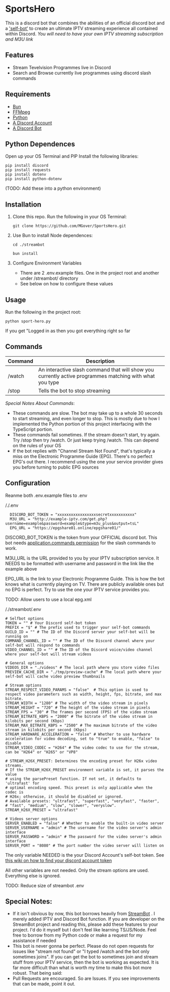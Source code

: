 # SportsHero
This is a discord bot that combines the abilities of an official discord bot and a ['self-bot'](https://github.com/AstraaDev/Discord-SelfBot) to create an ultimate IPTV streaming experience all contained within Discord. *You will need to have your own IPTV streaming subscription and M3U link*

## Features
- Stream Tevelvision Programmes live in Discord
- Search and Browse currently live programmes using discord slash commands

## Requirements
- [Bun](https://bun.sh/)
- [FFMpeg](https://www.ffmpeg.org/)
- [Python](https://www.python.org/)
- [A Discord Account](https://discord.com/)
- [A Discord Bot](https://discord.com/developers/applications)

## Python Dependences
Open up your OS Terminal and PIP Install the following libraries:
```
pip install discord
pip install requests
pip install dotenv
pip install python-dotenv
```

(TODO: Add these into a python environment)

## Installation
1. Clone this repo. Run the following in your OS Terminal:
   
   ```
   git clone https://github.com/MGover/SportsHero.git
   ```
3. Use Bun to install Node dependences:
   
   ```
   cd ./streambot
   ```
   
   ```
   bun install
   ```

5. Configure Environment Variables
   - There are 2 .env.example files. One in the project root and another under /streambot/ directory
   - See below on how to configure these values
  
## Usage
Run the following in the project root:

```
python sport-hero.py
```

If you get "Logged in as <BotNameHere> then you got everything right so far

## Commands
|Command|Description|
|---------|---------|
|/watch| An interactive slash command that will show you currently active programmes matching with what you type|
|/stop| Tells the bot to stop streaming|

*Special Notes About Commands*: 
- These commands are slow. The bot may take up to a whole 30 seconds to start streaming, and even longer to stop. This is mostly due to how I implemented the Python portion of this project interfacing with the TypeScript portion.
- These commands fail sometimes. If the stream doesn't start, try again. Try /stop then try /watch. Or just keep trying /watch. This can depend on the rules of your OS
- If the bot replies with "Channel Stream Not Found", that's typically a miss on the Electronic Programme Guide (EPG). There's no perfect EPG's out there. I recommend using the one your service provider gives you before turning to public EPG sources

## Configuration
Reanme both .env.example files to .env

/./.env

```
  DISCORD_BOT_TOKEN = "xxxxxxxxxxxxxxxxxsecretxxxxxxxxxxx"
  M3U_URL = "http://example-iptv.com/get.php?username=example&password=example&type=m3u_plus&output=tsL"
  EPG_URL = "https://epgshare01.online/epgshare01/"
```

DISCORD_BOT_TOKEN is the token from your OFFICIAL discord bot. This bot needs [application.commands permission](https://discord.com/developers/docs/topics/permissions) for the slash commands to work. 

M3U_URL is the URL provided to you by your IPTV subscription service. It NEEDS to be formatted with username and password in the link like the example above

EPG_URL is the link to your Electronic Programme Guide. This is how the bot knows what is currently playing on TV. There are publicly available ones but no EPG is perfect. Try to use the one your IPTV service provides you. 

TODO: Allow users to use a local epg.xml 

/./streambot/.env

```
# Selfbot options
TOKEN = "" # Your Discord self-bot token
PREFIX = "$" # The prefix used to trigger your self-bot commands
GUILD_ID = "" # The ID of the Discord server your self-bot will be running on
COMMAND_CHANNEL_ID = "" # The ID of the Discord channel where your self-bot will respond to commands
VIDEO_CHANNEL_ID = "" # The ID of the Discord voice/video channel where your self-bot will stream videos

# General options
VIDEOS_DIR = "./videos" # The local path where you store video files
PREVIEW_CACHE_DIR = "./tmp/preview-cache" # The local path where your self-bot will cache video preview thumbnails

# Stream options
STREAM_RESPECT_VIDEO_PARAMS = "false"  # This option is used to respect video parameters such as width, height, fps, bitrate, and max bitrate.
STREAM_WIDTH = "1280" # The width of the video stream in pixels
STREAM_HEIGHT = "720" # The height of the video stream in pixels
STREAM_FPS = "30" # The frames per second (FPS) of the video stream
STREAM_BITRATE_KBPS = "2000" # The bitrate of the video stream in kilobits per second (Kbps)
STREAM_MAX_BITRATE_KBPS = "2500" # The maximum bitrate of the video stream in kilobits per second (Kbps)
STREAM_HARDWARE_ACCELERATION = "false" # Whether to use hardware acceleration for video decoding, set to "true" to enable, "false" to disable
STREAM_VIDEO_CODEC = "H264" # The video codec to use for the stream, can be "H264" or "H265" or "VP8"

# STREAM_H26X_PRESET: Determines the encoding preset for H26x video streams. 
# If the STREAM_H26X_PRESET environment variable is set, it parses the value 
# using the parsePreset function. If not set, it defaults to 'ultrafast' for 
# optimal encoding speed. This preset is only applicable when the codec is 
# H26x; otherwise, it should be disabled or ignored.
# Available presets: "ultrafast", "superfast", "veryfast", "faster", 
# "fast", "medium", "slow", "slower", "veryslow".
STREAM_H26X_PRESET = "ultrafast"

# Videos server options
SERVER_ENABLED = "false" # Whether to enable the built-in video server
SERVER_USERNAME = "admin" # The username for the video server's admin interface
SERVER_PASSWORD = "admin" # The password for the video server's admin interface
SERVER_PORT = "8080" # The port number the video server will listen on
```

The only variable NEEDED is the your Discord Account's self-bot token. See [this wiki on how to find your discord account token](https://github.com/ysdragon/StreamBot/wiki/Get-Discord-user-token)

All other variables are not needed. Only the stream options are used. Everything else is ignored. 

TODO: Reduce size of streambot .env

## Special Notes:
- If it isn't obvious by now, this bot borrows heavily from [StreamBot](https://github.com/ysdragon/StreamBot) . I merely added IPTV and Discord Bot function. If you are developer on the StreamBot project and reading this, please add these features to your project. I'd do it myself but I don't feel like learning TS/JS/Node. Feel free to borrow from my Python code or make a request for my assistance if needed
- This bot is never gonna be perfect. Please do not open requests for issues like "stream not found" or "I typed /watch and the bot only sometimes joins". If you can get the bot to sometimes join and stream stuff from your IPTV service, then the bot is working as expected. It is far more difficult than what is worth my time to make this bot more robust. That being said:
- Pull Requests are encouraged. So are Issues. If you see improvements that can be made, point it out.
  
